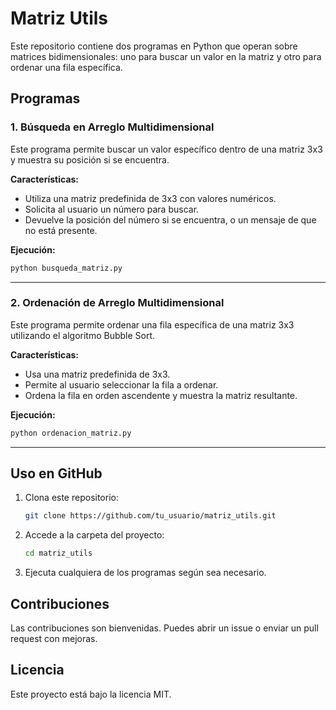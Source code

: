 # Matriz Utils

Este repositorio contiene dos programas en Python que operan sobre matrices bidimensionales: uno para buscar un valor en la matriz y otro para ordenar una fila específica.

## Programas

### 1. Búsqueda en Arreglo Multidimensional

Este programa permite buscar un valor específico dentro de una matriz 3x3 y muestra su posición si se encuentra.

**Características:**
- Utiliza una matriz predefinida de 3x3 con valores numéricos.
- Solicita al usuario un número para buscar.
- Devuelve la posición del número si se encuentra, o un mensaje de que no está presente.

**Ejecución:**
```bash
python busqueda_matriz.py
```

---

### 2. Ordenación de Arreglo Multidimensional

Este programa permite ordenar una fila específica de una matriz 3x3 utilizando el algoritmo Bubble Sort.

**Características:**
- Usa una matriz predefinida de 3x3.
- Permite al usuario seleccionar la fila a ordenar.
- Ordena la fila en orden ascendente y muestra la matriz resultante.

**Ejecución:**
```bash
python ordenacion_matriz.py
```

---

## Uso en GitHub

1. Clona este repositorio:
   ```bash
   git clone https://github.com/tu_usuario/matriz_utils.git
   ```
2. Accede a la carpeta del proyecto:
   ```bash
   cd matriz_utils
   ```
3. Ejecuta cualquiera de los programas según sea necesario.

## Contribuciones
Las contribuciones son bienvenidas. Puedes abrir un issue o enviar un pull request con mejoras.

## Licencia
Este proyecto está bajo la licencia MIT.

